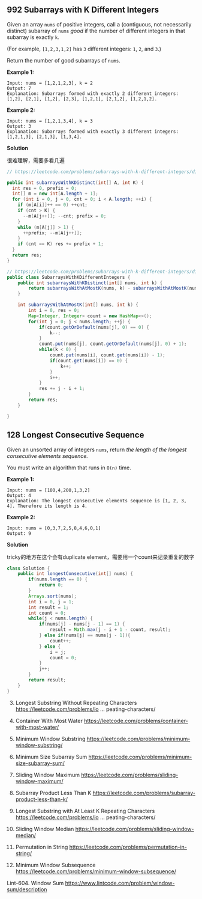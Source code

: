 ## 992 Subarrays with K Different Integers

Given an array `nums` of positive integers, call a (contiguous, not necessarily distinct) subarray of `nums` *good* if the number of different integers in that subarray is exactly `k`.

(For example, `[1,2,3,1,2]` has `3` different integers: `1`, `2`, and `3`.)

Return the number of good subarrays of `nums`.

**Example 1:**

```
Input: nums = [1,2,1,2,3], k = 2
Output: 7
Explanation: Subarrays formed with exactly 2 different integers: [1,2], [2,1], [1,2], [2,3], [1,2,1], [2,1,2], [1,2,1,2].
```

**Example 2:**

```
Input: nums = [1,2,1,3,4], k = 3
Output: 3
Explanation: Subarrays formed with exactly 3 different integers: [1,2,1,3], [2,1,3], [1,3,4].
```

**Solution**

很难理解，需要多看几遍

```java
// https://leetcode.com/problems/subarrays-with-k-different-integers/discuss/235235/C%2B%2BJava-with-picture-prefixed-sliding-window

public int subarraysWithKDistinct(int[] A, int K) {
  int res = 0, prefix = 0;
  int[] m = new int[A.length + 1];
  for (int i = 0, j = 0, cnt = 0; i < A.length; ++i) {
    if (m[A[i]]++ == 0) ++cnt;
    if (cnt > K) {
      --m[A[j++]]; --cnt; prefix = 0; 
    }
    while (m[A[j]] > 1) {
      ++prefix; --m[A[j++]]; 
    }
    if (cnt == K) res += prefix + 1;
  }
  return res;
} 

// https://leetcode.com/problems/subarrays-with-k-different-integers/discuss/523136/JavaC%2B%2BPython-Sliding-Window
public class SubarraysWithKDifferentIntegers {
    public int subarraysWithKDistinct(int[] nums, int k) {
        return subarraysWithAtMostK(nums, k) - subarraysWithAtMostK(nums, k - 1);
    }

    int subarraysWithAtMostK(int[] nums, int k) {
        int i = 0, res = 0;
        Map<Integer, Integer> count = new HashMap<>();
        for(int j = 0; j < nums.length; ++j) {
            if(count.getOrDefault(nums[j], 0) == 0) {
                k--;
            }
            count.put(nums[j], count.getOrDefault(nums[j], 0) + 1);
            while(k < 0) {
                count.put(nums[i], count.get(nums[i]) - 1);
                if(count.get(nums[i]) == 0) {
                    k++;
                }
                i++;
            }
            res += j - i + 1;
        }
        return res;
    }

}


```



## 128 Longest Consecutive Sequence

Given an unsorted array of integers `nums`, return *the length of the longest consecutive elements sequence.*

You must write an algorithm that runs in `O(n)` time.

**Example 1:**

```
Input: nums = [100,4,200,1,3,2]
Output: 4
Explanation: The longest consecutive elements sequence is [1, 2, 3, 4]. Therefore its length is 4.
```

**Example 2:**

```
Input: nums = [0,3,7,2,5,8,4,6,0,1]
Output: 9
```

 **Solution**

tricky的地方在这个会有duplicate element，需要用一个count来记录重复的数字

```java
class Solution {
    public int longestConsecutive(int[] nums) {
        if(nums.length == 0) {
            return 0;
        }
        Arrays.sort(nums);
        int i = 0, j = 1;
        int result = 1;
        int count = 0;
        while(j < nums.length) {
            if(nums[j] - nums[j - 1] == 1) {
                result = Math.max(j - i + 1 - count, result);
            } else if(nums[j] == nums[j - 1]){
                count++;
            } else {
                i = j;
                count = 0;
            }
            j++;
        }
        return result;
    }
}
```



3. Longest Substring Without Repeating Characters
   https://leetcode.com/problems/lo ... peating-characters/

4. Container With Most Water
   https://leetcode.com/problems/container-with-most-water/

5. Minimum Window Substring
   https://leetcode.com/problems/minimum-window-substring/

6. Minimum Size Subarray Sum
   https://leetcode.com/problems/minimum-size-subarray-sum/

7. Sliding Window Maximum
   https://leetcode.com/problems/sliding-window-maximum/

8. Subarray Product Less Than K
   https://leetcode.com/problems/subarray-product-less-than-k/

9. Longest Substring with At Least K Repeating Characters
   https://leetcode.com/problems/lo ... peating-characters/

10. Sliding Window Median
    https://leetcode.com/problems/sliding-window-median/

11. Permutation in String
    https://leetcode.com/problems/permutation-in-string/

12. Minimum Window Subsequence
    https://leetcode.com/problems/minimum-window-subsequence/

Lint-604. Window Sum
https://www.lintcode.com/problem/window-sum/description